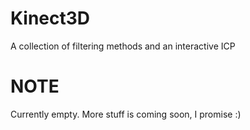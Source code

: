 # Kinect3D
A collection of filtering methods and an interactive ICP

# NOTE
Currently empty. More stuff is coming soon, I promise :)
